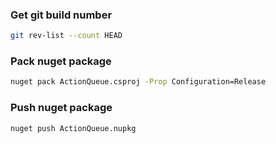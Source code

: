 
### Get git build number
```bash
git rev-list --count HEAD
```

### Pack nuget package
```bash
nuget pack ActionQueue.csproj -Prop Configuration=Release
```

### Push nuget package
```bash
nuget push ActionQueue.nupkg
```

